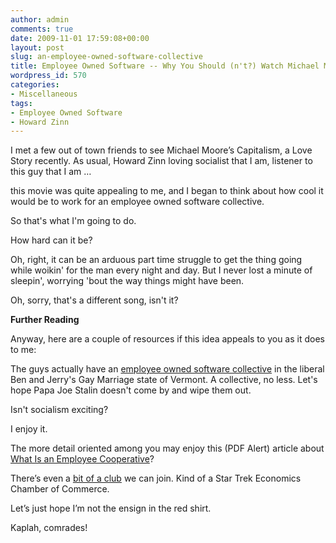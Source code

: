 ```yaml
---
author: admin
comments: true
date: 2009-11-01 17:59:08+00:00
layout: post
slug: an-employee-owned-software-collective
title: Employee Owned Software -- Why You Should (n't?) Watch Michael Moore Movies
wordpress_id: 570
categories:
- Miscellaneous
tags:
- Employee Owned Software
- Howard Zinn
---
```


I met a few out of town friends to see Michael Moore’s Capitalism, a Love Story recently. As usual, Howard Zinn loving socialist that I am, listener to this guy that I am …

 

 

this movie was quite appealing to me, and I began to think about how cool it would be to work for an employee owned software collective.

 

So that's what I'm going to do.

 

How hard can it be?

 

Oh, right, it can be an arduous part time struggle to get the thing going while woikin' for the man every night and day. But I never lost a minute of sleepin', worrying 'bout the way things might have been.

 

Oh, sorry, that's a different song, isn't it?

 

**Further Reading**

 

Anyway, here are a couple of resources if this idea appeals to you as it does to me:

 

The guys actually have an [employee owned software collective](http://www.ronincollective.com) in the liberal Ben and Jerry's Gay Marriage state of Vermont. A collective, no less. Let's hope Papa Joe Stalin doesn't come by and wipe them out.

 

Isn't socialism exciting?

 

I enjoy it.

 

The more detail oriented among you may enjoy this (PDF Alert) article about [What Is an Employee Cooperative](http://www.community-wealth.org/_pdfs/articles-publications/coops/article-logue.pdf)?

 

There’s even a [bit of a club](http://www.usworker.coop/front) we can join. Kind of a Star Trek Economics Chamber of Commerce. 

 

Let’s just hope I’m not the ensign in the red shirt.

 

Kaplah, comrades!
